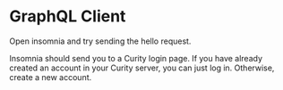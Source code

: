 # GraphQL Client

Open insomnia and try sending the hello request.&#x20;

Insomnia should send you to a Curity login page. If you have already created an account in your Curity server, you can just log in. Otherwise, create a new account.&#x20;
